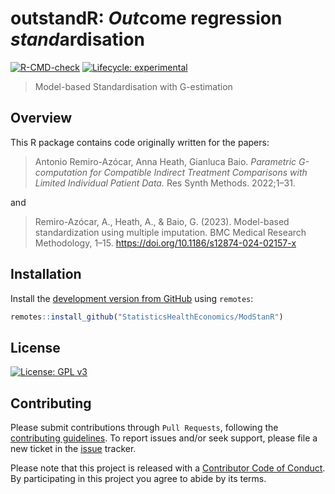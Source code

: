 # outstandR: *Out*come regression *stand*ardisation
<!-- <img align="right" src="mime.png" width="100"> -->

<!-- badges: start -->

[![R-CMD-check](https://github.com/StatisticsHealthEconomics/ModStanR/actions/workflows/R-CMD-check.yaml/badge.svg)](https://github.com/StatisticsHealthEconomics/ModStanR/actions/workflows/R-CMD-check.yaml)
[![Lifecycle: experimental](https://img.shields.io/badge/lifecycle-experimental-orange.svg)](https://lifecycle.r-lib.org/articles/stages.html#experimental)
<!-- badges: end -->

> Model-based Standardisation with G-estimation

## Overview

This R package contains code originally written for the papers:

> Antonio Remiro-Azócar, Anna Heath, Gianluca Baio. _Parametric G-computation for Compatible Indirect Treatment Comparisons with Limited Individual Patient Data._
> Res Synth Methods. 2022;1–31.

and

> Remiro-Azócar, A., Heath, A., & Baio, G. (2023). Model-based standardization using multiple imputation. BMC Medical Research Methodology, 1–15. https://doi.org/10.1186/s12874-024-02157-x

## Installation
Install the [development version from GitHub](https://github.com/StatisticsHealthEconomics/) using `remotes`:

```r
remotes::install_github("StatisticsHealthEconomics/ModStanR")
```

## License
[![License: GPL v3](https://img.shields.io/badge/License-GPLv3-blue.svg)](https://www.gnu.org/licenses/gpl-3.0)

## Contributing
Please submit contributions through `Pull Requests`, following the [contributing guidelines](https://github.com/n8thangreen/BCEA/blob/dev/CONTRIBUTING.md).
To report issues and/or seek support, please file a new ticket in the
[issue](https://github.com/StatisticsHealthEconomics/ModStanR/issues) tracker.

Please note that this project is released with a [Contributor Code of Conduct](https://github.com/n8thangreen/BCEA/blob/dev/CONDUCT.md). By participating in this project you agree to abide by its terms.

